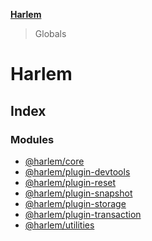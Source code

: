 **[Harlem](README.md)**

> Globals

# Harlem

## Index

### Modules

* [@harlem/core](modules/_harlem_core.md)
* [@harlem/plugin-devtools](modules/_harlem_plugin_devtools.md)
* [@harlem/plugin-reset](modules/_harlem_plugin_reset.md)
* [@harlem/plugin-snapshot](modules/_harlem_plugin_snapshot.md)
* [@harlem/plugin-storage](modules/_harlem_plugin_storage.md)
* [@harlem/plugin-transaction](modules/_harlem_plugin_transaction.md)
* [@harlem/utilities](modules/_harlem_utilities.md)
